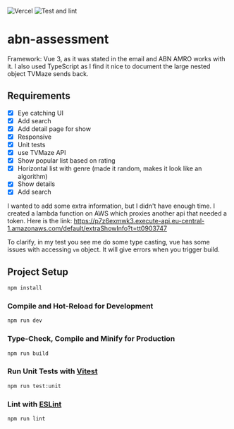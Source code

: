 ![Vercel](https://vercelbadge.vercel.app/api/luukhaijes/abn-assessment)
![Test and lint](https://github.com/luukhaijes/abn-assessment/actions/workflows/test.yaml/badge.svg)
# abn-assessment
Framework: Vue 3, as it was stated in the email and ABN AMRO works with it. 
I also used TypeScript as I find it nice to document the large nested object TVMaze sends back.
## Requirements
- [x] Eye catching UI
- [x] Add search
- [x] Add detail page for show
- [x] Responsive
- [x] Unit tests
- [x] use TVMaze API
- [x] Show popular list based on rating
- [x] Horizontal list with genre (made it random, makes it look like an algorithm)
- [x] Show details
- [x] Add search

I wanted to add some extra information, but I didn't have enough time.
I created a lambda function on AWS which proxies another api that needed a token.
Here is the link: https://p7z6exmwk3.execute-api.eu-central-1.amazonaws.com/default/extraShowInfo?t=tt0903747


To clarify, in my test you see me do some type casting, vue has some issues
with accessing `vm` object. It will give errors when you trigger build.
## Project Setup

```sh
npm install
```

### Compile and Hot-Reload for Development

```sh
npm run dev
```

### Type-Check, Compile and Minify for Production

```sh
npm run build
```

### Run Unit Tests with [Vitest](https://vitest.dev/)

```sh
npm run test:unit
```

### Lint with [ESLint](https://eslint.org/)

```sh
npm run lint
```

